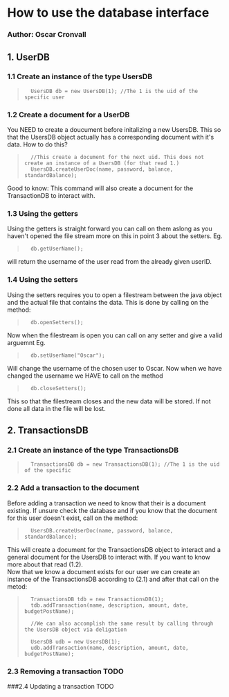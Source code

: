 # How to use the database interface
### Author: Oscar Cronvall
## 1. UserDB
### 1.1 Create an instance of the type UsersDB
>       UsersDB db = new UsersDB(1); //The 1 is the uid of the specific user

### 1.2 Create a document for a UserDB
You NEED to create a doucument before initalizing a new UsersDB.
This so that the UsersDB object actually has a corresponding document with it's data.
How to do this?
>       //This create a document for the next uid. This does not create an instance of a UsersDB (for that read 1.)
>       UsersDB.createUserDoc(name, password, balance, standardBalance);
Good to know: This command will also create a document for the TransactionDB to interact with.
### 1.3 Using the getters
Using the getters is straight forward you can call on them aslong as you haven't opened the file stream
more on this in point 3 about the setters. Eg.
>       db.getUserName();
will return the username of the user read from the already given userID. 

### 1.4 Using the setters
Using the setters requires you to open a filestream between the java object and the actual file that
contains the data. This is done by calling on the method:
>       db.openSetters();
Now when the filestream is open you can call on any setter and give a valid arguemnt Eg.
>       db.setUserName("Oscar");
Will change the username of the chosen user to Oscar. Now when we have changed the username we HAVE to 
call on the method
>       db.closeSetters();
This so that the filestream closes and the new data will be stored. If not done all data in the file will be lost.

## 2. TransactionsDB
### 2.1 Create an instance of the type TransactionsDB
>       TransactionsDB db = new TransactionsDB(1); //The 1 is the uid of the specific
 
### 2.2 Add a transaction to the document
Before adding a transaction we need to know that their is a document existing.
If unsure check the database and if you know that the document for this user doesn't exist, call on the method:
>       UsersDB.createUserDoc(name, password, balance, standardBalance);
This will create a document for the TransactionsDB object to interact and a general document for the UsersDB to interact with.
If you want to know more about that read (1.2). </br>
Now that we know a document exists for our user we can create an instance of the TransactionsDB according to (2.1)
and after that call on the metod:
>       TransactionsDB tdb = new TransactionsDB(1);
>       tdb.addTransaction(name, description, amount, date, budgetPostName);
> 
>       //We can also accomplish the same result by calling through the UsersDB object via deligation
> 
>       UsersDB udb = new UsersDB(1);
>       udb.addTransaction(name, description, amount, date, budgetPostName);

### 2.3 Removing a transaction TODO

###2.4 Updating a transaction TODO